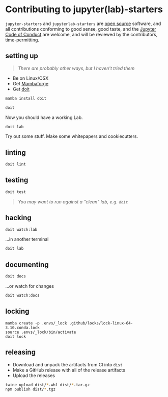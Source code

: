 # Contributing to jupyter(lab)-starters

`jupyter-starters` and `jupyterlab-starters` are [open source](./LICENSE) software, and
all contributions conforming to good sense, good taste, and the [Jupyter Code of
Conduct][code-of-conduct] are welcome, and will be reviewed by the contributors,
time-permitting.

[code-of-conduct]:
  https://github.com/jupyter/governance/blob/master/conduct/code_of_conduct.md

## setting up

> _There are probably other ways, but I haven't tried them_

- Be on Linux/OSX
- Get [Mambaforge](https://github.com/conda-forge/miniforge/releases)
- Get [doit](https://pydoit.org)

```bash
mamba install doit
```

```bash
doit
```

Now you should have a working Lab.

```bash
doit lab
```

Try out some stuff. Make some whitepapers and cookiecutters.

## linting

```bash
doit lint
```

## testing

```bash
doit test
```

> _You may want to run against a "clean" lab, e.g. `doit`_

## hacking

```bash
doit watch:lab
```

...in another terminal

```bash
doit lab
```

## documenting

```bash
doit docs
```

...or watch for changes

```bash
doit watch:docs
```

## locking

```
mamba create -p .envs/_lock .github/locks/lock-linux-64-3.10.conda.lock
source .envs/_lock/bin/activate
doit lock
```

## releasing

- Download and unpack the artifacts from CI into `dist`
- Make a GitHub release with all of the release artifacts
- Upload the releases

```bash
twine upload dist/*.whl dist/*.tar.gz
npm publish dist/*.tgz
```

